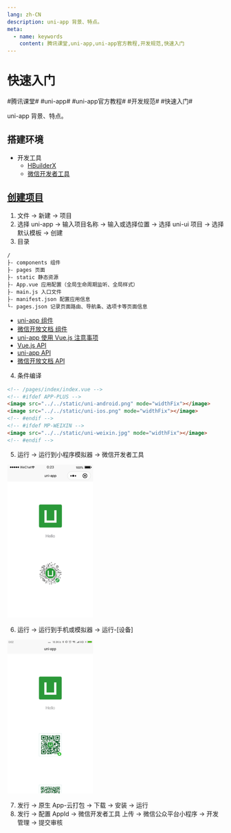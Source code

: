 ```yaml
---
lang: zh-CN
description: uni-app 背景、特点。
meta:
  - name: keywords
    content: 腾讯课堂,uni-app,uni-app官方教程,开发规范,快速入门
---
```


# 快速入门

\#腾讯课堂#
\#uni-app#
\#uni-app官方教程#
\#开发规范#
\#快速入门#

uni-app 背景、特点。

## 搭建环境

* 开发工具
  * [HBuilderX](https://www.dcloud.io/hbuilderx.html)
  * [微信开发者工具](https://developers.weixin.qq.com/miniprogram/dev/devtools/download.html)

## [创建项目](https://uniapp.dcloud.io/quickstart?id=%e5%88%9b%e5%bb%bauni-app)

1. 文件 -> 新建 -> 项目
2. 选择 uni-app -> 输入项目名称 -> 输入或选择位置 -> 选择 uni-ui 项目 -> 选择默认模板 -> 创建
3. 目录

  ```
  /
  ├- components 组件
  ├- pages 页面
  ├- static 静态资源
  ├- App.vue 应用配置（全局生命周期监听、全局样式）
  ├- main.js 入口文件
  ├- manifest.json 配置应用信息
  └- pages.json 记录页面路由、导航条、选项卡等页面信息
  ```

  * [uni-app 组件](https://uniapp.dcloud.io/component/README)
  * [微信开放文档 组件](https://developers.weixin.qq.com/miniprogram/dev/component/)
  * [uni-app 使用 Vue.js 注意事项](https://uniapp.dcloud.io/use)
  * [Vue.js API](https://cn.vuejs.org/v2/api/)
  * [uni-app API](https://uniapp.dcloud.io/api/README)
  * [微信开放文档 API](https://developers.weixin.qq.com/miniprogram/dev/api/)

4. 条件编译

  ```html
  <!-- /pages/index/index.vue -->
  <!-- #ifdef APP-PLUS -->
  <image src="../../static/uni-android.png" mode="widthFix"></image>
  <image src="../../static/uni-ios.png" mode="widthFix"></image>
  <!-- #endif -->
  <!-- #ifdef MP-WEIXIN -->
  <image src="../../static/uni-weixin.jpg" mode="widthFix"></image>
  <!-- #endif -->
  ```

5. 运行 -> 运行到小程序模拟器 -> 微信开发者工具

  <img style="width: 200px;" src="./image/weixin.png" />

6. 运行 -> 运行到手机或模拟器 -> 运行-\[设备\]

  <img style="width: 200px;" src="./image/app.png" />

7. 发行 -> 原生 App-云打包 -> 下载 -> 安装 -> 运行
8. 发行 -> 配置 AppId -> 微信开发者工具 上传 -> 微信公众平台小程序 -> 开发管理 -> 提交审核